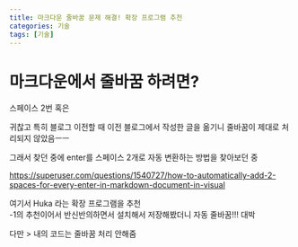 ```yaml
---
title: 마크다운 줄바꿈 문제 해결! 확장 프로그램 추천
categories: 기술
tags: [기술]
---
```


# 마크다운에서 줄바꿈 하려면?

스페이스 2번 혹은 <br>

귀찮고 특히 블로그 이전할 때 이전 블로그에서 작성한 글을 옮기니 줄바꿈이 제대로 처리되지 않았음ㅡㅡ

그래서 찾던 중에 enter를 스페이스 2개로 자동 변환하는 방법을 찾아보던 중

https://superuser.com/questions/1540727/how-to-automatically-add-2-spaces-for-every-enter-in-markdown-document-in-visual

여기서 Huka 라는 확장 프로그램을 추천  
-1의 추천이어서 반신반의하면서 설치해서 저장해봤더니 자동 줄바꿈!!! 대박

다만 > 내의 코드는 줄바꿈 처리 안해줌
